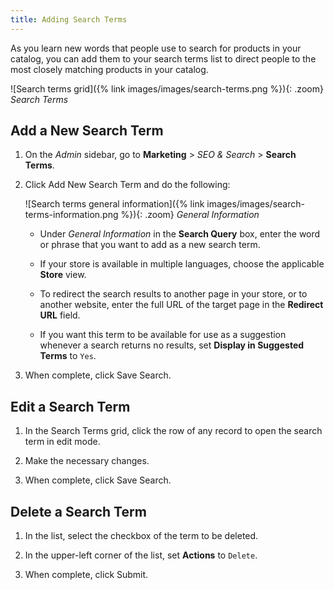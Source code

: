 ```yaml
---
title: Adding Search Terms
---
```


As you learn new words that people use to search for products in your catalog, you can add them to your search terms list to direct people to the most closely matching products in your catalog.

![Search terms grid]({% link images/images/search-terms.png %}){: .zoom}
_Search Terms_

## Add a New Search Term

1. On the _Admin_ sidebar, go to **Marketing** > _SEO & Search_ > **Search Terms**.

1. Click <span class="btn">Add New Search Term</span> and do the following:

    ![Search terms general information]({% link images/images/search-terms-information.png %}){: .zoom}
    _General Information_

    - Under _General Information_ in the **Search Query** box, enter the word or phrase that you want to add as a new search term.

    - If your store is available in multiple languages, choose the applicable **Store** view.

    - To redirect the search results to another page in your store, or to another website, enter the full URL of the target page in the **Redirect URL** field.

    - If you want this term to be available for use as a suggestion whenever a search returns no results, set **Display in Suggested Terms** to `Yes`.

1. When complete, click <span class="btn">Save Search</span>.

## Edit a Search Term

1. In the Search Terms grid, click the row of any record to open the search term in edit mode.

1. Make the necessary changes.

1. When complete, click <span class="btn">Save Search</span>.

## Delete a Search Term

1. In the list, select the checkbox of the term to be deleted.

1. In the upper-left corner of the list, set **Actions** to `Delete`.

1. When complete, click <span class="btn">Submit</span>.
